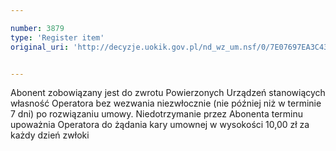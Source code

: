 ```yaml
---

number: 3879
type: 'Register item'
original_uri: 'http://decyzje.uokik.gov.pl/nd_wz_um.nsf/0/7E07697EA3C436A6C1257AA2002BB241?OpenDocument'


---
```


Abonent zobowiązany jest do zwrotu Powierzonych Urządzeń stanowiących własność Operatora bez wezwania niezwłocznie (nie później niż w terminie 7 dni) po rozwiązaniu umowy. Niedotrzymanie przez Abonenta terminu upoważnia Operatora do żądania kary umownej w wysokości 10,00 zł za każdy dzień zwłoki
